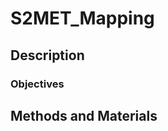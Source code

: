 
<!-- README.md is generated from README.Rmd. Please edit that file -->
S2MET\_Mapping
==============

Description
-----------

### Objectives

Methods and Materials
---------------------
